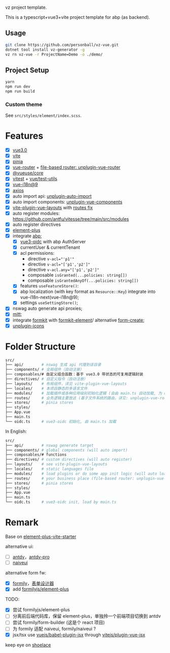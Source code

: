 vz project template.

This is a typescript+vue3+vite project template for abp (as backend).

## Usage

```bash
git clone https://github.com/personball/vz-vue.git
dotnet tool install vz-generator -g
vz rn vz-vue -r ProjectName=Demo -o ./demo/
```

## Project Setup

```bash
yarn
npm run dev
npm run build
```

### Custom theme

See `src/styles/element/index.scss`.

# Features

- [x] [vue3.0](https://cn.vuejs.org)
- [x] [vite](https://cn.vitejs.dev)
- [x] [pinia](https://pinia.web3doc.top)
- [x] [vue-router](https://router.vuejs.org/) + [file-based router: unplugin-vue-router](https://github.com/posva/unplugin-vue-router)
- [x] [@vueuse/core](https://vueuse.org)
- [x] [vitest](https://cn.vitest.dev) + [vue/test-utils](https://test-utils.vuejs.org)
- [x] [vue-i18n@9](https://vue-i18n.intlify.dev)
- [x] [axios](https://axios-http.com)
- [x] auto import api: [unplugin-auto-import](https://github.com/unplugin/unplugin-auto-import)
- [x] auto import components: [unplugin-vue-components](https://github.com/unplugin/unplugin-vue-components)
- [x] [vite-plugin-vue-layouts](https://github.com/JohnCampionJr/vite-plugin-vue-layouts) with [routes fix](https://github.com/posva/unplugin-vue-router/issues/121)
- [x] auto register modules: https://github.com/antfu/vitesse/tree/main/src/modules
- [x] auto register directives
- [x] [element-plus](https://github.com/element-plus)
- [x] integrate [abp](https://abp.io);
  - [x] [vue3-oidc](https://github.com/zhazhazhu/vue3-oidc) with abp AuthServer
  - [x] currentUser & currentTenant
  - [x] acl permissions:
    - directive `v-acl="'p1'"`
    - directive `v-acl="['p1','p2']"`
    - directive `v-acl.any="['p1','p2']"`
    - composable `isGranted(...policies: string[])`
    - composable `isGrantedAnyOf(...policies: string[])`
  - [x] features `useFeatureStore()`:
  - [x] abp localization (with key format as `Resource::Key`) integrate into vue-i18n-next(vue-i18n@9);
  - [x] settings `useSettingStore()`;
- [x] nswag auto generate api proxies;
- [x] [mitt](https://github.com/developit/mitt);
- [x] integrate [formkit](https://formkit.com) with [formkit-element](https://github.com/mathsgod/formkit-element)/ alternative [form-create](https://github.com/xaboy/form-create);
- [x] [unplugin-icons](https://github.com/unplugin/unplugin-icons)

# Folder Structure

```bash
src/
├── api/        # nswag 生成 api 代理到该目录
├── components/ # 全局组件（自动注册）
├── composables/# 自定义组合函数：基于 vue3.0 带状态的可复用逻辑封装
├── directives/ # 自定义指令（自动注册）
├── layouts/    # 布局组件，详见 vite-plugin-vue-layouts
├── locales/    # 本项目静态的多语言文件
├── modules/    # 加载插件或各种应用级别初始化逻辑 (会由 main.ts 自动加载, 为 main.ts 瘦身)
├── routes/     # 业务逻辑主要放这 (基于文件系统的路由，详见: unplugin-vue-router)
├── stores/     # pinia stores
├── styles/
├── App.vue
├── main.ts
└── oidc.ts     # vue3-oidc 初始化, 由 main.ts 加载

```

In English:

```bash
src/
├── api/        # nswag generate target
├── components/ # global components (will auto import)
├── composables/# functions
├── directives/ # custom directives (will auto register)
├── layouts/    # see vite-plugin-vue-layouts
├── locales/    # static languages file
├── modules/    # load plugins or do some app init logic (will auto load in main.ts)
├── routes/     # your business place (file-based router: unplugin-vue-router)
├── stores/     # pinia stores
├── styles/
├── App.vue
├── main.ts
└── oidc.ts     # vue3-oidc init, load by main.ts

```

# Remark

Base on [element-plus-vite-starter](https://github.com/element-plus/element-plus-vite-starter)

alternative ui:

- [ ] [antdv](https://antdv.com)，[antdv-pro](https://docs.antdv-pro.com)
- [ ] [naiveui](https://www.naiveui.com/)

alternative form fw:

- [x] [formily](https://formilyjs.org)，[表单设计器](https://formilyjs.org/zh-CN/guide/form-builder)
- [x] add [formilyjs/element-plus](https://github.com/formilyjs/element-plus)

TODO:

- [x] 尝试 formilyjs/element-plus
- [ ] 分离前后端代码库，保留 element-plus，单独拎一个前端项目切换到 antdv
- [ ] 尝试 formily/form-builder (这是个 react 项目)
- [ ] 为 formily 适配 naiveui, formily/naiveui ?
- [x] jsx/tsx use [vuejs/babel-plugin-jsx](https://github.com/vuejs/babel-plugin-jsx) through [vitejs/plugin-vue-jsx](https://github.com/vitejs/vite-plugin-vue/tree/main/packages/plugin-vue-jsx)

keep eye on [shoelace](https://shoelace.style)
